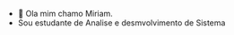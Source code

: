 - 👋 Ola mim chamo Miriam.
- Sou estudante de Analise e desmvolvimento de Sistema 

<!---
Miry18/Miry18 is a ✨ special ✨ repository because its `README.md` (this file) appears on your GitHub profile.
You can click the Preview link to take a look at your changes.
--->
